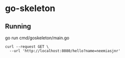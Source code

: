 # go-skeleton

## Running

go run cmd/goskeleton/main.go

```
curl --request GET \
  --url 'http://localhost:8080/hello?name=neemiasjnr'
```
